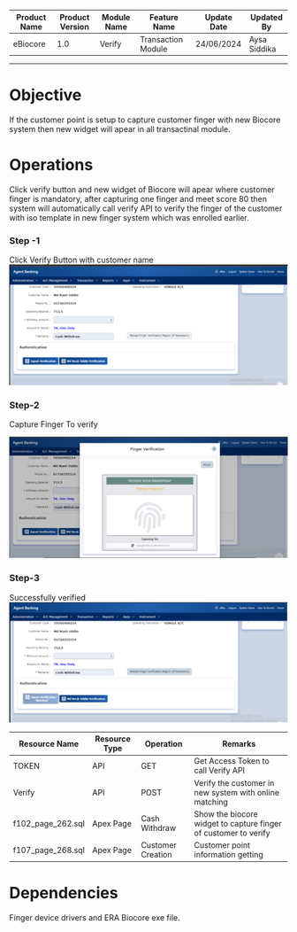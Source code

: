 
| Product Name | Product Version | Module Name | Feature Name | Update Date | Updated By
|---|---|---|---|---|---|
| eBiocore | 1.0 | Verify | Transaction Module | 24/06/2024 | Aysa Siddika

***

# Objective
If the customer point is setup to capture customer finger with new Biocore system then new widget will apear in all transactinal module.

# Operations
Click verify button and new widget of Biocore will apear where customer finger is mandatory, after capturing one finger and meet score 80 then system will automatically call verify API to verify the finger of the customer with iso template in new finger system which was enrolled earlier.

### Step -1
Click Verify Button with customer name
![Click Enroll Button](images/T1.PNG)
### Step-2
Capture Finger To verify

![Capture Finger](images/T2.png)
### Step-3
Successfully verified
![After successfully enrolling customer finger](images/T3.png)

| Resource Name | Resource Type | Operation | Remarks | 
|---|---|---|---|
| TOKEN | API | GET | Get Access Token to call Verify API
| Verify | API | POST | Verify the customer in new system with online matching
| f102_page_262.sql | Apex Page | Cash Withdraw | Show the biocore widget to capture finger of customer to verify
|f107_page_268.sql|Apex Page | Customer Creation | Customer point information getting
# Dependencies
Finger device drivers and ERA Biocore exe file.
